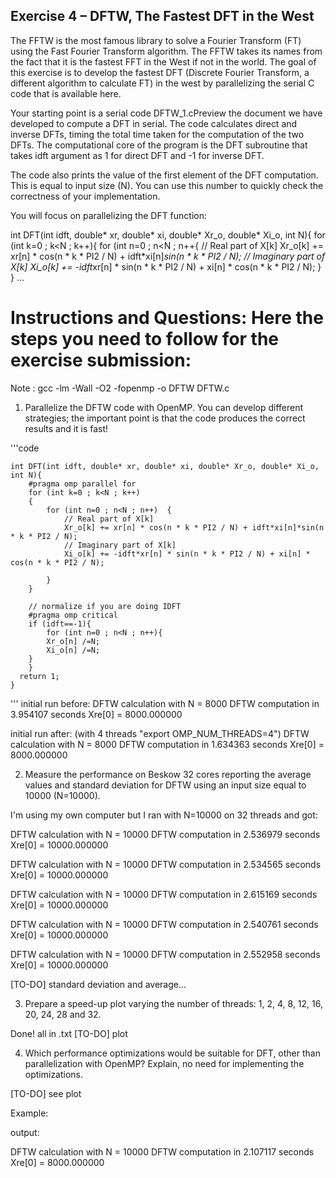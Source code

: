## Exercise 4 – DFTW, The Fastest DFT in the West

The FFTW is the most famous library to solve a Fourier Transform (FT) using the Fast Fourier Transform algorithm. The FFTW takes its names from the fact that it is the fastest FFT in the West if not in the world. The goal of this exercise is to develop the fastest DFT (Discrete Fourier Transform, a different algorithm to calculate FT) in the west by parallelizing the serial C code that is available here.

Your starting point is a serial code DFTW_1.cPreview the document we have developed to compute a DFT in serial. The code calculates direct and inverse DFTs, timing the total time taken for the computation of the two DFTs. The computational core of the program is the DFT subroutine that takes idft argument as 1 for direct DFT and -1 for inverse DFT.

The code also prints the value of the first element of the DFT computation. This is equal to input size (N). You can use this number to quickly check the correctness of your implementation.

You will  focus on parallelizing the DFT function:

int DFT(int idft, double* xr, double* xi, double* Xr_o, double* Xi_o, int N){
    for (int k=0 ; k<N ; k++){
        for (int n=0 ; n<N ; n++{
            // Real part of X[k]
            Xr_o[k] += xr[n] * cos(n * k * PI2 / N) + idft*xi[n]*sin(n * k * PI2 / N);
            // Imaginary part of X[k]
            Xi_o[k] += -idft*xr[n] * sin(n * k * PI2 / N) + xi[n] * cos(n * k * PI2 / N);
        }
    }
…
# Instructions and Questions: Here the steps you need to follow for the exercise submission:

Note :
gcc -lm -Wall -O2 -fopenmp -o DFTW DFTW.c 

1. Parallelize the DFTW code with OpenMP. You can develop different strategies; the important point is that the code produces the correct results and it is fast!

'''code

	int DFT(int idft, double* xr, double* xi, double* Xr_o, double* Xi_o, int N){
		#pragma omp parallel for
	  	for (int k=0 ; k<N ; k++)
	    {
	    	for (int n=0 ; n<N ; n++)  {
	        	// Real part of X[k]
	            Xr_o[k] += xr[n] * cos(n * k * PI2 / N) + idft*xi[n]*sin(n * k * PI2 / N);
	            // Imaginary part of X[k]
	            Xi_o[k] += -idft*xr[n] * sin(n * k * PI2 / N) + xi[n] * cos(n * k * PI2 / N);
	            
	        } 
	    }
	    
	    // normalize if you are doing IDFT
		#pragma omp critical
	    if (idft==-1){
	    	for (int n=0 ; n<N ; n++){
	    	Xr_o[n] /=N;
	    	Xi_o[n] /=N;
	    }
	    }
	  return 1; 
	}

'''
initial run before:
DFTW calculation with N = 8000 
DFTW computation in 3.954107 seconds
Xre[0] = 8000.000000 

initial run after: (with 4 threads "export OMP_NUM_THREADS=4")
DFTW calculation with N = 8000 
DFTW computation in 1.634363 seconds
Xre[0] = 8000.000000 

2. Measure the performance on Beskow 32 cores reporting the average values and standard deviation for DFTW using an input size equal to 10000 (N=10000).

I'm using my own computer but I ran with N=10000 on 32 threads and got:

DFTW calculation with N = 10000 
DFTW computation in 2.536979 seconds
Xre[0] = 10000.000000 

DFTW calculation with N = 10000 
DFTW computation in 2.534565 seconds
Xre[0] = 10000.000000 

DFTW calculation with N = 10000 
DFTW computation in 2.615169 seconds
Xre[0] = 10000.000000 
 
DFTW calculation with N = 10000 
DFTW computation in 2.540761 seconds
Xre[0] = 10000.000000 

DFTW calculation with N = 10000 
DFTW computation in 2.552958 seconds
Xre[0] = 10000.000000 

[TO-DO] standard deviation and average...

3. Prepare a speed-up plot varying the number of threads: 1, 2, 4, 8, 12, 16, 20, 24, 28 and 32.

Done! all in .txt
[TO-DO] plot

4. Which performance optimizations would be suitable for DFT, other than parallelization with OpenMP? Explain, no need for implementing the optimizations.

[TO-DO] see plot

Example:

output:

DFTW calculation with N = 10000
DFTW computation in 2.107117 seconds
Xre[0] = 8000.000000